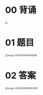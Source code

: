 # 00 背诵

<img src="https://cvp.oss-cn-shanghai.aliyuncs.com/picgo/202403040921615.png" style="zoom:50%;" />



# 01 题目

<img src="https://cvp.oss-cn-shanghai.aliyuncs.com/picgo/202403040841086.png" alt="image-20240304084110008" style="zoom:50%;" />

# 02 答案

<img src="https://cvp.oss-cn-shanghai.aliyuncs.com/picgo/202403040840664.png" alt="image-20240304084052429" style="zoom:50%;" />